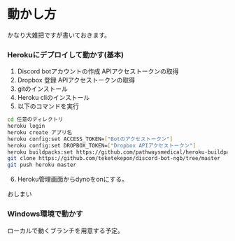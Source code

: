 # 動かし方
かなり大雑把ですが書いておきます。
### Herokuにデプロイして動かす(基本)
1. Discord botアカウントの作成 APIアクセストークンの取得
2. Dropbox 登録 APIアクセストークンの取得
3. gitのインストール
4. Heroku cliのインストール
5. 以下のコマンドを実行
```bash
cd 任意のディレクトリ
heroku login
heroku create アプリ名
heroku config:set ACCESS_TOKEN=["Botのアクセストークン"]
heroku config:set DROPBOX_TOKEN=["Dropbox APIアクセストークン"]
heroku buildpacks:set https://github.com/pathwaysmedical/heroku-buildpack-tesseract
git clone https://github.com/teketekepon/discord-bot-ngb/tree/master
git push heroku master
```
6. Heroku管理画面からdynoをonにする。

おしまい

### Windows環境で動かす
ローカルで動くブランチを用意する予定。
